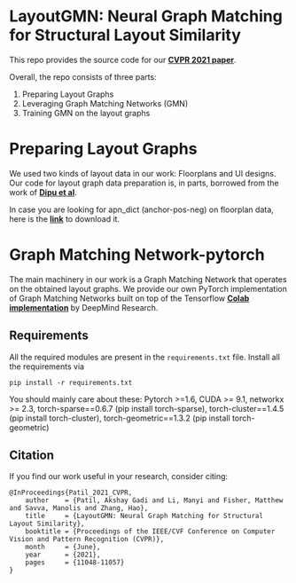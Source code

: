 # LayoutGMN: Neural Graph Matching for Structural Layout Similarity
This repo provides the source code for our **[CVPR 2021 paper](https://openaccess.thecvf.com/content/CVPR2021/papers/Patil_LayoutGMN_Neural_Graph_Matching_for_Structural_Layout_Similarity_CVPR_2021_paper.pdf)**.

Overall, the repo consists of three parts:

1) Preparing Layout Graphs
2) Leveraging Graph Matching Networks (GMN)
3) Training GMN on the layout graphs

# Preparing Layout Graphs
We used two kinds of layout data in our work: Floorplans and UI designs.
Our code for layout graph data preparation is, in parts, borrowed from the work of **[Dipu et al](https://github.com/dips4717/gcn-cnn)**.

In case you are looking for apn_dict (anchor-pos-neg) on floorplan data, here is the **[link](https://drive.google.com/file/d/1f-4Ll7HOKsZ2gJQgu9QZD7_MNCO3OOvV/view?usp=sharing)** to download it.

# Graph Matching Network-pytorch
The main machinery in our work is a Graph Matching Network that operates on the obtained layout graphs. 
We provide our own PyTorch implementation of Graph Matching Networks built on top of the Tensorflow **[Colab implementation](https://colab.research.google.com/github/deepmind/deepmind_research/blob/master/graph_matching_networks/graph_matching_networks.ipynb)** by DeepMind Research.

## Requirements
All the required modules are present in the `requirements.txt` file. 
Install all the requirements via

`pip install -r requirements.txt`

You should mainly care about these:
Pytorch >=1.6, CUDA >= 9.1, networkx >= 2.3, torch-sparse==0.6.7 (pip install torch-sparse), torch-cluster==1.4.5 (pip install torch-cluster), torch-geometric==1.3.2 (pip install torch-geometric)


## Citation
If you find our work useful in your research, consider citing:

```
@InProceedings{Patil_2021_CVPR,
    author    = {Patil, Akshay Gadi and Li, Manyi and Fisher, Matthew and Savva, Manolis and Zhang, Hao},
    title     = {LayoutGMN: Neural Graph Matching for Structural Layout Similarity},
    booktitle = {Proceedings of the IEEE/CVF Conference on Computer Vision and Pattern Recognition (CVPR)},
    month     = {June},
    year      = {2021},
    pages     = {11048-11057}
}
```
